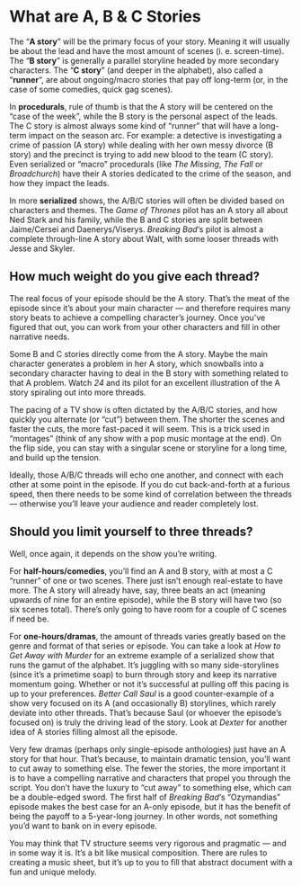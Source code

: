# What are A, B & C Stories

The “**A story**” will be the primary focus of your story. Meaning it will usually be about the lead and have the most amount of scenes (i. e. screen-time). The “**B story**” is generally a parallel storyline headed by more secondary characters. The “**C story**” (and deeper in the alphabet), also called a “**runner**“, are about ongoing/macro stories that pay off long-term (or, in the case of some comedies, quick gag scenes). 

In **procedurals**, rule of thumb is that the A story will be centered on the “case of the week”, while the B story is the personal aspect of the leads. The C story is almost always some kind of “runner” that will have a long-term impact on the season arc. For example: a detective is investigating a crime of passion (A story) while dealing with her own messy divorce (B story) and the precinct is trying to add new blood to the team (C story). Even serialized or “macro” procedurals (like *The Missing*, *The Fall* or *Broadchurch*) have their A stories dedicated to the crime of the season, and how they impact the leads. 

In more **serialized** shows, the A/B/C stories will often be divided based on characters and themes. The *Game of Thrones* pilot has an A story all about Ned Stark and his family, while the B and C stories are split between Jaime/Cersei and Daenerys/Viserys. *Breaking Bad*‘s pilot is almost a complete through-line A story about Walt, with some looser threads with Jesse and Skyler. 

## How much weight do you give each thread?

The real focus of your episode should be the A story. That’s the meat of the episode since it’s about your main character — and therefore requires many story beats to achieve a compelling character’s journey. Once you’ve figured that out, you can work from your other characters and fill in other narrative needs. 

Some B and C stories directly come from the A story. Maybe the main character generates a problem in her A story, which snowballs into a secondary character having to deal in the B story with something related to that A problem. Watch *24* and its pilot for an excellent illustration of the A story spiraling out into more threads. 

The pacing of a TV show is often dictated by the A/B/C stories, and how quickly you alternate (or “cut”) between them. The shorter the scenes and faster the cuts, the more fast-paced it will seem. This is a trick used in “montages” (think of any show with a pop music montage at the end). On the flip side, you can stay with a singular scene or storyline for a long time, and build up the tension. 

Ideally, those A/B/C threads will echo one another, and connect with each other at some point in the episode. If you do cut back-and-forth at a furious speed, then there needs to be some kind of correlation between the threads — otherwise you’ll leave your audience and reader completely lost. 

## Should you limit yourself to three threads?

Well, once again, it depends on the show you’re writing.

For **half-hours/comedies**, you’ll find an A and B story, with at most a C “runner” of one or two scenes. There just isn’t enough real-estate to have more. The A story will already have, say, three beats an act (meaning upwards of nine for an entire episode), while the B story will have two (so six scenes total). There’s only going to have room for a couple of C scenes if need be. 

For **one-hours/dramas**, the amount of threads varies greatly based on the genre and format of that series or episode. You can take a look at *How to Get Away with Murder* for an extreme example of a serialized show that runs the gamut of the alphabet. It’s juggling with so many side-storylines (since it’s a primetime soap) to burn through story and keep its narrative momentum going. Whether or not it’s successful at pulling off this pacing is up to your preferences. *Better Call Saul* is a good counter-example of a show very focused on its A (and occasionally B) storylines, which rarely deviate into other threads. That’s because Saul (or whoever the episode’s focused on) is truly the driving lead of the story. Look at *Dexter* for another idea of A stories filling almost all the episode. 

Very few dramas (perhaps only single-episode anthologies) just have an A story for that hour. That’s because, to maintain dramatic tension, you’ll want to cut away to something else. The fewer the stories, the more important it is to have a compelling narrative and characters that propel you through the script. You don’t have the luxury to “cut away” to something else, which can be a double-edged sword. The first half of *Breaking Bad*‘s “Ozymandias” episode makes the best case for an A-only episode, but it has the benefit of being the payoff to a 5-year-long journey. In other words, not something you’d want to bank on in every episode. 

You may think that TV structure seems very rigorous and pragmatic — and in some way it is. It’s a bit like musical composition. There are rules to creating a music sheet, but it’s up to you to fill that abstract document with a fun and unique melody. 
